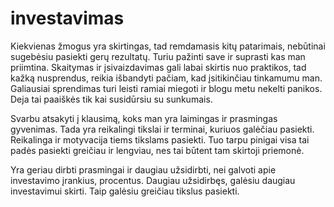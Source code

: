 # investavimas

Kiekvienas žmogus yra skirtingas, tad remdamasis kitų patarimais, nebūtinai sugebėsiu pasiekti gerų rezultatų. Turiu pažinti save ir suprasti kas man priimtina. Skaitymas ir įsivaizdavimas gali labai skirtis nuo praktikos, tad kažką nusprendus, reikia išbandyti pačiam, kad įsitikinčiau tinkamumu man. Galiausiai sprendimas turi leisti ramiai miegoti ir blogu metu nekelti panikos. Deja tai paaiškės tik kai susidūrsiu su sunkumais.

Svarbu atsakyti į klausimą, koks man yra laimingas ir prasmingas gyvenimas. Tada yra reikalingi tikslai ir terminai, kuriuos galėčiau pasiekti. Reikalinga ir motyvacija tiems tikslams pasiekti. Tuo tarpu pinigai visa tai padės pasiekti greičiau ir lengviau, nes tai būtent tam skirtoji priemonė.

Yra geriau dirbti prasmingai ir daugiau užsidirbti, nei galvoti apie investavimo įrankius, procentus. Daugiau užsidirbęs, galėsiu daugiau investavimui skirti. Taip galėsiu greičiau tikslus pasiekti.
